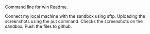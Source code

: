 Command line for win Readme.

Connect my local machine with the sandbox using sftp.
Uploading the screenshots using the put command.
Checks the screenshots on the sandbox.
Push the files to github.
